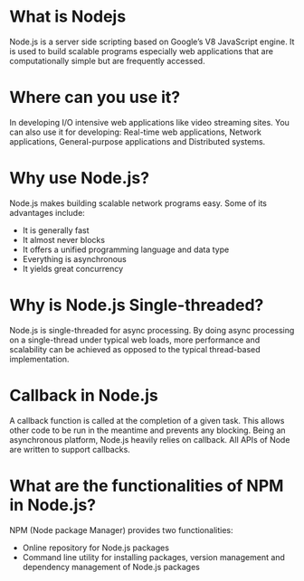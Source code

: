 

# What is Nodejs 

Node.js is a server side scripting based on Google’s V8 JavaScript engine. It is used to build scalable programs especially web applications that are computationally simple but are frequently accessed. 

# Where can you use it?

In developing I/O intensive web applications like video streaming sites. You can also use it for developing: Real-time web applications, Network applications, General-purpose applications and Distributed systems.

# Why use Node.js?

Node.js makes building scalable network programs easy. Some of its advantages include:
- It is generally fast
- It almost never blocks
- It offers a unified programming language and data type
- Everything is asynchronous 
- It yields great concurrency

# Why is Node.js Single-threaded?

Node.js is single-threaded for async processing. By doing async processing on a single-thread under typical web loads, more performance and scalability can be achieved as opposed to the typical thread-based implementation. 

# Callback in Node.js

A callback function is called at the completion of a given task. This allows other code to be run in the meantime and prevents any blocking.  Being an asynchronous platform, Node.js heavily relies on callback. All APIs of Node are written to support callbacks. 

# What are the functionalities of NPM in Node.js?

NPM (Node package Manager) provides two functionalities:

- Online repository for Node.js packages
- Command line utility for installing packages, version management and dependency management of Node.js packages
